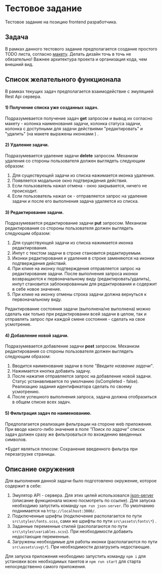 
# Тестовое задание
Тестовое задание на позицию frontend разработчика.

## Задача

В рамках данного тестового задание предполагается создание простого TODO листа, согласно  [макету](https://www.figma.com/file/HeNnEajz9hXA7YrlnZY4Dl/%D0%A2%D0%B5%D1%81%D1%82%D0%BE%D0%B2%D0%BE%D0%B5-%D0%B7%D0%B0%D0%B4%D0%B0%D0%BD%D0%B8%D0%B5?node-id=415%3A25). 
Делать дизайн точь в точь не обязательно! Важнее архитектура проекта и организация кода, чем внешний вид.

## Список желательного функционала

В рамках текущих задач предполагается взаимодействие с эмуляцией Rest Api сервера.

 #### 1) Получение списка уже созданных задач.
Подразумевается получение задач **get** запросом и вывод их согласно макету -  колонка наименования задачи, колонка статуса задачи, колонка с доступными для задачи действиями "редактировать" и "удалить" (на макете выражены иконками ) .

  #### 2) Удаление задачи.
Подразумевается удаление задачи **delete** запросом. 
Механизм удаления со стороны пользователя должен выглядеть следующим образом:

 1. Для существующей задачи из списка нажимается иконка удаления.
 2. Появляется модальное окно подтверждения действия. 
 3. Если пользователь нажал отмена - окно закрывается, ничего не происходит. 
 4. Если пользователь нажал ок - отправляется запрос на удаление задачи и после его выполнения задача удаляется из списка.

  #### 3) Редактирование задачи.
  
Подразумевается редактирование задачи **put** запросом. 
Механизм редактирования со стороны пользователя должен выглядеть следующим образом:

  1. Для существующей задачи из списка нажимается иконка редактирования.
  2. Инпут с текстом задачи в строке становится редактируемым.
  3. Иконки редактирования и удаления в строке заменяются на иконки подтверждения действий.
  4. При клике на иконку подтверждения отправляется запрос на редактирование задачи. После выполнения запроса иконки возвращаются к первоначальному виду (редактировать/удалить), инпут становится заблокированным для редактирования и содержит в себе новое значение.
  5. При клике на иконку отмены строка задачи должна вернуться к первоначальному виду.

Редактирование состояния задачи (выполнена/не выполнена) можно сделать как только при редактировании всей задачи в целом, так и отправлять запрос при каждой смене состояния - сделать на свое усмотрение.

  #### 4) Добавление новой задачи.
  
Подразумевается добавление задачи **post** запросом. 
Механизм редактирования со стороны пользователя должен выглядеть следующим образом:

 1. Вводится наименование задачи в поле *"Введите название задачи"*.
 2. Нажимается кнопка добавить задачу. 
 3. После нажатия отправляется запрос на добавление новой задачи. Статус устанавливается по умолчанию  (isCompleted - false). Реализацию задания идентификатора сделать по своему усмотрению. 
 4. После успешного выполнения запроса, задача должна отобразиться в общем списке всех задач.

  #### 5)  Фильтрация задач по наименованию.

Предполагается реализация фильтрации на стороне web приложения.
При вводе какого-либо значения в поле *"Поиск по задаче"* список задач должен сразу же фильтроваться по вхождению введенных символов.
  
 *Будет являться плюсом: 
 Сохранение введенного фильтра при перезагрузке страницы.

## Описание окружения

Для выполнения данной задачи было подготовлено окружение, которое содержит в себе: 

 1. Эмулятор API - сервера.  Для этих целей использовался [json-server](https://www.npmjs.com/package/json-server) (описание функционала можно посмотреть по ссылке).   Для запуска необходимо запустить команду `npm run json-server`. По умолчанию поднимается на `http://localhost:3000/`.
 2. Подключенные шрифты (подключение располагается по пути `src\styles\fonts.scss`, сами же шрифты по пути `src\assets\fonts\*`) . 
 3. Заданные переменные стилей (располагаются по пути `src\styles\variables.scss`). При необходимости добавить недостающие переменные.
 4. Загружены необходимые для работы иконки  (располагаются по пути `src\assets\svg\*`).  При необходимости дозагрузить недостающие.

Для запуска приложения необходимо запустить команду `npm i` для установки всех необходимых пакетов и `npm run start` для старта непосредственно самого приложения.
